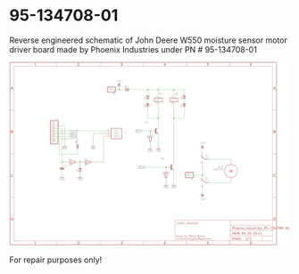 # 95-134708-01
Reverse engineered schematic of John Deere W550 moisture sensor motor driver board made by Phoenix Industries under PN # 95-134708-01

![stlinkv3_tagconnect](https://raw.githubusercontent.com/martonmiklos/95-134708-01/master/Phoenix_industries_95-134708-01.png "Schematic")


For repair purposes only!
